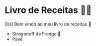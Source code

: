 # Livro de Receitas :man_cook: 

Olá!  Bem vindo ao meu livro de receitas :wave: 

- Strogonoff de Frango :chicken: 
- Pavê
